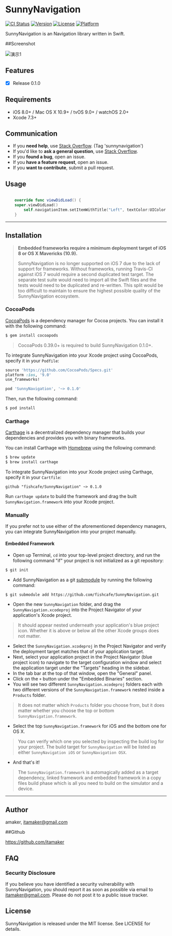 # SunnyNavigation

[![CI Status](http://img.shields.io/travis/amaker/SunnyNavigation.svg?style=flat)](https://travis-ci.org/amaker/SunnyNavigation)
[![Version](https://img.shields.io/cocoapods/v/SunnyNavigation.svg?style=flat)](http://cocoapods.org/pods/SunnyNavigation)
[![License](https://img.shields.io/cocoapods/l/SunnyNavigation.svg?style=flat)](http://cocoapods.org/pods/SunnyNavigation)
[![Platform](https://img.shields.io/cocoapods/p/SunnyNavigation.svg?style=flat)](http://cocoapods.org/pods/SunnyNavigation)

SunnyNavigation is an Navigation library written in Swift.

##Screenshot

![演示1](http://7xt6c9.com2.z0.glb.clouddn.com/SunnyNavigation.png)

## Features

- [x] Release 0.1.0

## Requirements

- iOS 8.0+ / Mac OS X 10.9+ / tvOS 9.0+ / watchOS 2.0+
- Xcode 7.3+

## Communication

- If you **need help**, use [Stack Overflow](http://stackoverflow.com/questions/tagged/sunnynavigation). (Tag 'sunnynavigation')
- If you'd like to **ask a general question**, use [Stack Overflow](http://stackoverflow.com/questions/tagged/sunnynavigation).
- If you **found a bug**, open an issue.
- If you **have a feature request**, open an issue.
- If you **want to contribute**, submit a pull request.


## Usage


```swift

	override func viewDidLoad() {
	super.viewDidLoad()
		self.navigationItem.setItemWithTitle("Left", textColor:UIColor.blueColor(), size: 20, type: .left) 
	}


```
---

## Installation

> **Embedded frameworks require a minimum deployment target of iOS 8 or OS X Mavericks (10.9).**
>
> SunnyNavigation is no longer supported on iOS 7 due to the lack of support for frameworks. Without frameworks, running Travis-CI against iOS 7 would require a second duplicated test target. The separate test suite would need to import all the Swift files and the tests would need to be duplicated and re-written. This split would be too difficult to maintain to ensure the highest possible quality of the SunnyNavigation ecosystem.

### CocoaPods

[CocoaPods](http://cocoapods.org) is a dependency manager for Cocoa projects. You can install it with the following command:

```bash
$ gem install cocoapods
```

> CocoaPods 0.39.0+ is required to build SunnyNavigation 0.1.0+.

To integrate SunnyNavigation into your Xcode project using CocoaPods, specify it in your `Podfile`:

```ruby
source 'https://github.com/CocoaPods/Specs.git'
platform :ios, '9.0'
use_frameworks!

pod 'SunnyNavigation', '~> 0.1.0'
```

Then, run the following command:

```bash
$ pod install
```

### Carthage

[Carthage](https://github.com/Carthage/Carthage) is a decentralized dependency manager that builds your dependencies and provides you with binary frameworks.

You can install Carthage with [Homebrew](http://brew.sh/) using the following command:

```bash
$ brew update
$ brew install carthage
```

To integrate SunnyNavigation into your Xcode project using Carthage, specify it in your `Cartfile`:

```ogdl
github "fishcafe/SunnyNavigation" ~> 0.1.0
```

Run `carthage update` to build the framework and drag the built `SunnyNavigation.framework` into your Xcode project.

### Manually

If you prefer not to use either of the aforementioned dependency managers, you can integrate SunnyNavigation into your project manually.

#### Embedded Framework

- Open up Terminal, `cd` into your top-level project directory, and run the following command "if" your project is not initialized as a git repository:

```bash
$ git init
```

- Add SunnyNavigation as a git [submodule](http://git-scm.com/docs/git-submodule) by running the following command:

```bash
$ git submodule add https://github.com/fishcafe/SunnyNavigation.git
```

- Open the new `SunnyNavigation` folder, and drag the `SunnyNavigation.xcodeproj` into the Project Navigator of your application's Xcode project.

> It should appear nested underneath your application's blue project icon. Whether it is above or below all the other Xcode groups does not matter.

- Select the `SunnyNavigation.xcodeproj` in the Project Navigator and verify the deployment target matches that of your application target.
- Next, select your application project in the Project Navigator (blue project icon) to navigate to the target configuration window and select the application target under the "Targets" heading in the sidebar.
- In the tab bar at the top of that window, open the "General" panel.
- Click on the `+` button under the "Embedded Binaries" section.
- You will see two different `SunnyNavigation.xcodeproj` folders each with two different versions of the `SunnyNavigation.framework` nested inside a `Products` folder.

> It does not matter which `Products` folder you choose from, but it does matter whether you choose the top or bottom `SunnyNavigation.framework`. 

- Select the top `SunnyNavigation.framework` for iOS and the bottom one for OS X.

> You can verify which one you selected by inspecting the build log for your project. The build target for `SunnyNavigation` will be listed as either `SunnyNavigation iOS` or `SunnyNavigation OSX`.

- And that's it!

> The `SunnyNavigation.framework` is automagically added as a target dependency, linked framework and embedded framework in a copy files build phase which is all you need to build on the simulator and a device.

---


## Author

amaker, itamaker@gmail.com


##Github

https://github.com/itamaker



## FAQ

### Security Disclosure

If you believe you have identified a security vulnerability with SunnyNavigation, you should report it as soon as possible via email to itamaker@gmail.com. Please do not post it to a public issue tracker.

## License

SunnyNavigation is released under the MIT license. See LICENSE for details.



